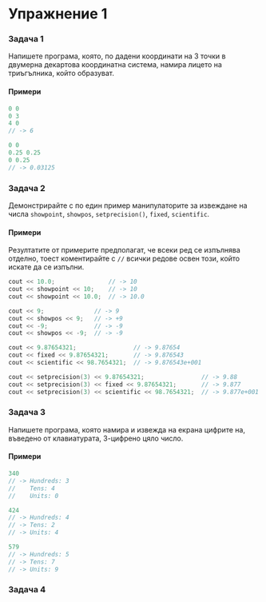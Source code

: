 Упражнение 1
============

### Задача 1 ###

Напишете програма, която, по дадени координати на 3 точки в двумерна декартова координатна система, намира лицето
на триъгълника, който образуват.

#### Примери ####

```c++
0 0
0 3
4 0
// -> 6

0 0
0.25 0.25
0 0.25
// -> 0.03125
```

### Задача 2 ###

Демонстрирайте с по един пример манипулаторите за извеждане на числа ```showpoint```, ```showpos```, ```setprecision()```,
```fixed```, ```scientific```.

#### Примери ####

Резултатите от примерите предполагат, че всеки ред се изпълнява отделно, тоест коментирайте с ```//``` всички редове освен
този, който искате да се изпълни.

```c++
cout << 10.0;               // -> 10
cout << showpoint << 10;    // -> 10
cout << showpoint << 10.0;  // -> 10.0

cout << 9;              // -> 9
cout << showpos << 9;   // -> +9
cout << -9;             // -> -9
cout << showpos << -9;  // -> -9

cout << 9.87654321;                // -> 9.87654
cout << fixed << 9.87654321;       // -> 9.876543
cout << scientific << 98.7654321;  // -> 9.876543e+001

cout << setprecision(3) << 9.87654321;                // -> 9.88
cout << setprecision(3) << fixed << 9.87654321;       // -> 9.877
cout << setprecision(3) << scientific << 98.7654321;  // -> 9.877e+001
```

### Задача 3 ###

Напишете програма, която намира и извежда на екрана цифрите на, въведено от клавиатурата, 3-цифрено цяло число.

#### Примери ####

```c++
340
// -> Hundreds: 3
//    Tens: 4
//    Units: 0

424
// -> Hundreds: 4
// -> Tens: 2
// -> Units: 4

579
// -> Hundreds: 5
// -> Tens: 7
// -> Units: 9
```

### Задача 4 ###
